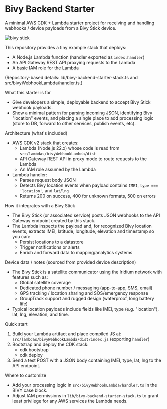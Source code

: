 # Bivy Backend Starter

A minimal AWS CDK + Lambda starter project for receiving and handling webhooks / device payloads from a Bivy Stick device.

![bivy stick](https://i.imgur.com/BELojZj.png "Bivy Stick")

This repository provides a tiny example stack that deploys:
- A Node.js Lambda function (handler exported as `index.handler`)
- An API Gateway REST API proxying requests to the Lambda
- A basic IAM role for the Lambda

(Repository-based details: lib/bivy-backend-starter-stack.ts and src/bivyWebhookLambda/handler.ts.)

What this starter is for
- Give developers a simple, deployable backend to accept Bivy Stick webhook payloads.
- Show a minimal pattern for parsing incoming JSON, identifying Bivy "location" events, and placing a single place to add processing logic (store to DB, forward to other services, publish events, etc).

Architecture (what's included)
- AWS CDK v2 stack that creates:
  - Lambda (Node.js 22.x) whose code is read from `src/lambdas/bivyWebhookLambda/dist`
  - API Gateway REST API in proxy mode to route requests to the Lambda
  - An IAM role assumed by the Lambda
- Lambda handler:
  - Parses request body JSON
  - Detects Bivy location events when payload contains `IMEI`, `type === 'location'`, and `lat`/`lng`
  - Returns 200 on success, 400 for unknown formats, 500 on errors

How it integrates with a Bivy Stick
- The Bivy Stick (or associated service) posts JSON webhooks to the API Gateway endpoint created by this stack.
- The Lambda inspects the payload and, for recognized Bivy location events, extracts IMEI, latitude, longitude, elevation and timestamp so you can:
  - Persist locations to a datastore
  - Trigger notifications or alerts
  - Enrich and forward data to mapping/analytics systems

Device data / notes (sourced from provided device description)
- The Bivy Stick is a satellite communicator using the Iridium network with features such as:
  - Global satellite coverage
  - Dedicated phone number / messaging (app-to-app, SMS, email)
  - GPS tracking / location sharing and SOS/emergency response
  - GroupTrack support and rugged design (waterproof, long battery life)
- Typical location payloads include fields like IMEI, type (e.g. "location"), lat, lng, elevation, and time.

Quick start
1. Build your Lambda artifact and place compiled JS at:
   `src/lambdas/bivyWebhookLambda/dist/index.js` (exporting `handler`)
2. Bootstrap and deploy the CDK stack:
   - cdk bootstrap
   - cdk deploy
3. Send a test POST with a JSON body containing IMEI, type, lat, lng to the API endpoint.

Where to customize
- Add your processing logic in `src/bivyWebhookLambda/handler.ts` in the BIVY case block.
- Adjust IAM permissions in `lib/bivy-backend-starter-stack.ts` to grant least privilege for any AWS services the Lambda needs.

